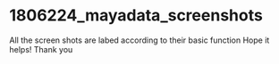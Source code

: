 # 1806224_mayadata_screenshots

All the screen shots are labed according to their basic function 
Hope it helps!
Thank you
